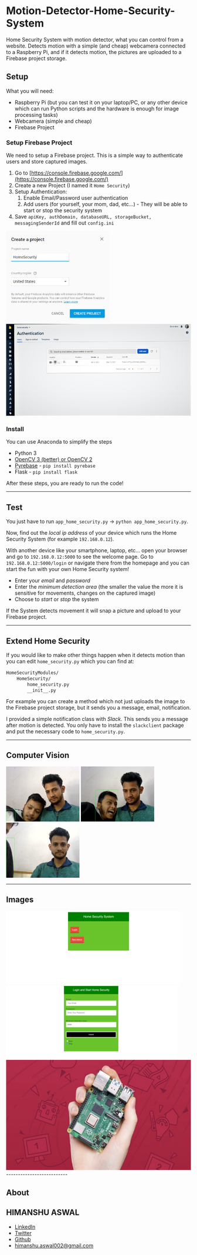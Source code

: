 # Motion-Detector-Home-Security-System


Home Security System with motion detector, what you can control from a website.
Detects motion with a simple (and cheap) webcamera connected to a Raspberry Pi,
and if it detects motion, the pictures are uploaded to a Firebase project storage.


## Setup

What you will need:
- Raspberry Pi (but you can test it on your laptop/PC,
or any other device which can run Python scripts and the hardware is enough for image processing tasks)
- Webcamera (simple and cheap)
- Firebase Project


### Setup Firebase Project

We need to setup a Firebase project. This is a simple way to authenticate users and store captured images.

1. Go to [https://console.firebase.google.com/](https://console.firebase.google.com/)
2. Create a new Project (I named it `Home Security`)
3. Setup Authentication:
    1. Enable Email/Password user authentication
    2. Add users (for yourself, your mom, dad, etc...) - They will be able to start or stop the security system
4. Save `apiKey, authDomain, databaseURL, storageBucket, messagingSenderId` and fill out `config.ini`


<img  height=250 src="https://raw.githubusercontent.com/himanshuaswal02/Motion-Detector-Home-Security-System/main/images/create_firebase_project.jpg" />
<img  height=250 src="https://raw.githubusercontent.com/himanshuaswal02/Motion-Detector-Home-Security-System/main/images/authentication.png" />



### Install

You can use Anaconda to simplify the steps

- Python 3
- [OpenCV 3 (better) or OpenCV 2](http://opencv.org/)
- [Pyrebase](https://github.com/thisbejim/Pyrebase) - `pip install pyrebase`
- Flask - `pip install flask`


After these steps, you are ready to run the code!


--------------------------




## Test

You just have to run `app_home_security.py` -> `python app_home_security.py`.

Now, find out the *local ip address* of your device which runs the Home Security System (for example `192.168.0.12`).

With another device like your smartphone, laptop, etc... open your browser and go to `192.168.0.12:5000` to see the welcome page.
Go to `192.168.0.12:5000/login` or navigate there from the homepage and you can start the fun with your own Home Security system!

* Enter your *email* and *password*
* Enter the *minimum detection area* (the smaller the value the more it is sensitive for movements, changes on the captured image)
* Choose to *start* or *stop* the system


If the System detects movement it will snap a picture and upload to your Firebase project.



--------------------------



## Extend Home Security

If you would like to make other things happen when it detects motion than you can edit
`home_security.py` which you can find at:

```
HomeSecurityModules/
    HomeSecurity/
        home_security.py
        __init__.py
```

For example you can create a method which not just uploads the image to the Firebase project storage,
but it sends you a message, email, notification.

I provided a simple notification class with *Slack*. This sends you a message after motion is detected. You only have to
install the `slackclient` package and put the necessary code to `home_security.py`.



--------------------------



## Computer Vision

<img  width=200 src="https://raw.githubusercontent.com/himanshuaswal02/Motion-Detector-Home-Security-System/main/images/2021-03-13-13-58-21-691773.jpg" />
<img  width=200 src="https://raw.githubusercontent.com/himanshuaswal02/Motion-Detector-Home-Security-System/main/images/2021-03-13-13-58-46-303150.jpg" />
<img  width=200 src="https://raw.githubusercontent.com/himanshuaswal02/Motion-Detector-Home-Security-System/main/images/2021-03-13-13-58-55-065116.jpg" />


--------------------------


## Images
<img  height=200 src="https://raw.githubusercontent.com/himanshuaswal02/Motion-Detector-Home-Security-System/main/images/Screenshot%20(64).png" />
<img  height=200 src="https://raw.githubusercontent.com/himanshuaswal02/Motion-Detector-Home-Security-System/main/images/Screenshot%20(65).png" />

<img  height=300 src="https://raw.githubusercontent.com/himanshuaswal02/Motion-Detector-Home-Security-System/main/images/rpi_00-720x398.jpg" />
--------------------------


## About


## HIMANSHU ASWAL
- [LinkedIn](https://www.linkedin.com/in/himanshu-aswal-b7028a1bb/)
- [Twitter](https://twitter.com/himu_aswal)
- [Github](https://github.com/himanshuaswal02)
- himanshu.aswal002@gmail.com
